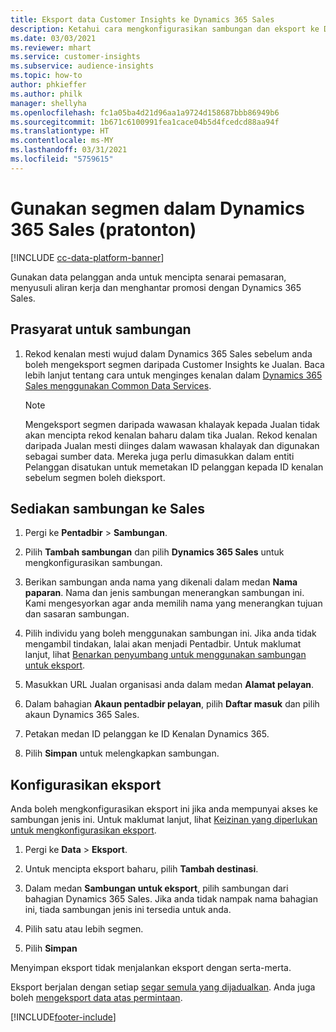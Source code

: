 ```yaml
---
title: Eksport data Customer Insights ke Dynamics 365 Sales
description: Ketahui cara mengkonfigurasikan sambungan dan eksport ke Dynamics 365 Sales.
ms.date: 03/03/2021
ms.reviewer: mhart
ms.service: customer-insights
ms.subservice: audience-insights
ms.topic: how-to
author: phkieffer
ms.author: philk
manager: shellyha
ms.openlocfilehash: fc1a05ba4d21d96aa1a9724d158687bbb86949b6
ms.sourcegitcommit: 1b671c6100991fea1cace04b5d4fcedcd88aa94f
ms.translationtype: HT
ms.contentlocale: ms-MY
ms.lasthandoff: 03/31/2021
ms.locfileid: "5759615"
---
```

# <a name="use-segments-in-dynamics-365-sales-preview"></a>Gunakan segmen dalam Dynamics 365 Sales (pratonton)

[!INCLUDE [cc-data-platform-banner](../includes/cc-data-platform-banner.md)]

Gunakan data pelanggan anda untuk mencipta senarai pemasaran, menyusuli aliran kerja dan menghantar promosi dengan Dynamics 365 Sales.

## <a name="prerequisite-for-connection"></a>Prasyarat untuk sambungan

1. Rekod kenalan mesti wujud dalam Dynamics 365 Sales sebelum anda boleh mengeksport segmen daripada Customer Insights ke Jualan. Baca lebih lanjut tentang cara untuk menginges kenalan dalam [Dynamics 365 Sales menggunakan Common Data Services](connect-power-query.md).

   > [!NOTE]
   > Mengeksport segmen daripada wawasan khalayak kepada Jualan tidak akan mencipta rekod kenalan baharu dalam tika Jualan. Rekod kenalan daripada Jualan mesti diinges dalam wawasan khalayak dan digunakan sebagai sumber data. Mereka juga perlu dimasukkan dalam entiti Pelanggan disatukan untuk memetakan ID pelanggan kepada ID kenalan sebelum segmen boleh dieksport.

## <a name="set-up-the-connection-to-sales"></a>Sediakan sambungan ke Sales

1. Pergi ke **Pentadbir** > **Sambungan**.

1. Pilih **Tambah sambungan** dan pilih **Dynamics 365 Sales** untuk mengkonfigurasikan sambungan.

1. Berikan sambungan anda nama yang dikenali dalam medan **Nama paparan**. Nama dan jenis sambungan menerangkan sambungan ini. Kami mengesyorkan agar anda memilih nama yang menerangkan tujuan dan sasaran sambungan.

1. Pilih individu yang boleh menggunakan sambungan ini. Jika anda tidak mengambil tindakan, lalai akan menjadi Pentadbir. Untuk maklumat lanjut, lihat [Benarkan penyumbang untuk menggunakan sambungan untuk eksport](connections.md#allow-contributors-to-use-a-connection-for-exports).

1. Masukkan URL Jualan organisasi anda dalam medan **Alamat pelayan**.

1. Dalam bahagian **Akaun pentadbir pelayan**, pilih **Daftar masuk** dan pilih akaun Dynamics 365 Sales.

1. Petakan medan ID pelanggan ke ID Kenalan Dynamics 365.

1. Pilih **Simpan** untuk melengkapkan sambungan. 

## <a name="configure-an-export"></a>Konfigurasikan eksport

Anda boleh mengkonfigurasikan eksport ini jika anda mempunyai akses ke sambungan jenis ini. Untuk maklumat lanjut, lihat [Keizinan yang diperlukan untuk mengkonfigurasikan eksport](export-destinations.md#set-up-a-new-export).

1. Pergi ke **Data** > **Eksport**.

1. Untuk mencipta eksport baharu, pilih **Tambah destinasi**.

1. Dalam medan **Sambungan untuk eksport**, pilih sambungan dari bahagian Dynamics 365 Sales. Jika anda tidak nampak nama bahagian ini, tiada sambungan jenis ini tersedia untuk anda.

1. Pilih satu atau lebih segmen.

1. Pilih **Simpan**

Menyimpan eksport tidak menjalankan eksport dengan serta-merta.

Eksport berjalan dengan setiap [segar semula yang dijadualkan](system.md#schedule-tab). Anda juga boleh [mengeksport data atas permintaan](export-destinations.md#run-exports-on-demand). 

[!INCLUDE[footer-include](../includes/footer-banner.md)]
